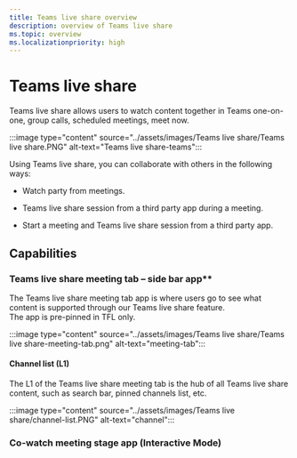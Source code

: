 ```yaml
---
title: Teams live share overview
description: overview of Teams live share
ms.topic: overview
ms.localizationpriority: high
---
```


# Teams live share

Teams live share allows users to watch content together in Teams one-on-one, group calls, scheduled meetings, meet now.

:::image type="content" source="../assets/images/Teams live share/Teams live share.PNG" alt-text="Teams live share-teams":::

Using Teams live share, you can collaborate with others in the following ways:

* Watch party from meetings.

* Teams live share session from a third party app during a meeting.

* Start a meeting and Teams live share session from a third party app.

## Capabilities

### Teams live share meeting tab – side bar app**
The Teams live share meeting tab app is where users go to see what content is supported through our Teams live share feature.  
The app is pre-pinned in TFL only.

:::image type="content" source="../assets/images/Teams live share/Teams live share-meeting-tab.png" alt-text="meeting-tab":::

#### Channel list (L1)

The L1 of the Teams live share meeting tab is the hub of all Teams live share content, such as search bar, pinned channels list, etc.

:::image type="content" source="../assets/images/Teams live share/channel-list.PNG" alt-text="channel":::

### Co-watch meeting stage app (Interactive Mode)
